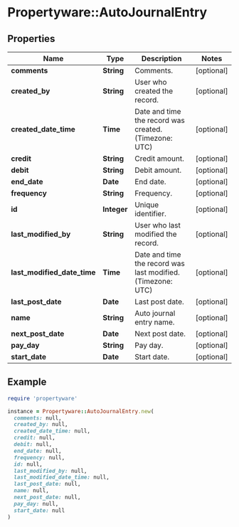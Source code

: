 # Propertyware::AutoJournalEntry

## Properties

| Name | Type | Description | Notes |
| ---- | ---- | ----------- | ----- |
| **comments** | **String** | Comments. | [optional] |
| **created_by** | **String** | User who created the record. | [optional] |
| **created_date_time** | **Time** | Date and time the record was created. (Timezone: UTC) | [optional] |
| **credit** | **String** | Credit amount. | [optional] |
| **debit** | **String** | Debit amount. | [optional] |
| **end_date** | **Date** | End date. | [optional] |
| **frequency** | **String** | Frequency. | [optional] |
| **id** | **Integer** | Unique identifier. | [optional] |
| **last_modified_by** | **String** | User who last modified the record. | [optional] |
| **last_modified_date_time** | **Time** | Date and time the record was last modified. (Timezone: UTC) | [optional] |
| **last_post_date** | **Date** | Last post date. | [optional] |
| **name** | **String** | Auto journal entry name. | [optional] |
| **next_post_date** | **Date** | Next post date. | [optional] |
| **pay_day** | **String** | Pay day. | [optional] |
| **start_date** | **Date** | Start date. | [optional] |

## Example

```ruby
require 'propertyware'

instance = Propertyware::AutoJournalEntry.new(
  comments: null,
  created_by: null,
  created_date_time: null,
  credit: null,
  debit: null,
  end_date: null,
  frequency: null,
  id: null,
  last_modified_by: null,
  last_modified_date_time: null,
  last_post_date: null,
  name: null,
  next_post_date: null,
  pay_day: null,
  start_date: null
)
```

